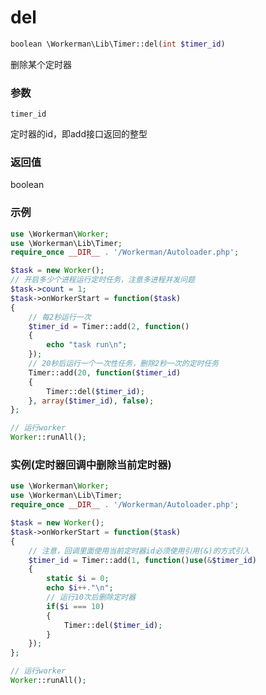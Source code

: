 # del
```php
boolean \Workerman\Lib\Timer::del(int $timer_id)
```
删除某个定时器

### 参数
``` timer_id ```

定时器的id，即add接口返回的整型

### 返回值
boolean


### 示例
```php
use \Workerman\Worker;
use \Workerman\Lib\Timer;
require_once __DIR__ . '/Workerman/Autoloader.php';

$task = new Worker();
// 开启多少个进程运行定时任务，注意多进程并发问题
$task->count = 1;
$task->onWorkerStart = function($task)
{
    // 每2秒运行一次
    $timer_id = Timer::add(2, function()
    {
        echo "task run\n";
    });
    // 20秒后运行一个一次性任务，删除2秒一次的定时任务
    Timer::add(20, function($timer_id)
    {
        Timer::del($timer_id);
    }, array($timer_id), false);
};

// 运行worker
Worker::runAll();
```

### 实例(定时器回调中删除当前定时器)
```php
use \Workerman\Worker;
use \Workerman\Lib\Timer;
require_once __DIR__ . '/Workerman/Autoloader.php';

$task = new Worker();
$task->onWorkerStart = function($task)
{
    // 注意，回调里面使用当前定时器id必须使用引用(&)的方式引入
    $timer_id = Timer::add(1, function()use(&$timer_id)
    {
        static $i = 0;
        echo $i++."\n";
        // 运行10次后删除定时器
        if($i === 10)
        {
            Timer::del($timer_id);
        }
    });
};

// 运行worker
Worker::runAll();
```

